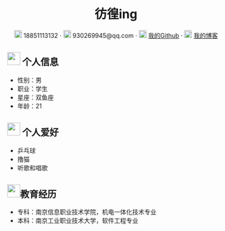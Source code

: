 <center>
     <h1>彷徨ing</h1>
     <div>
         <span>
             <img src="https://niit-soft.oss-cn-hangzhou.aliyuncs.com/assets/phone-solid.svg" width="18px">
             18851113132
         </span>
         ·
         <span>
             <img src="https://niit-soft.oss-cn-hangzhou.aliyuncs.com/assets/envelope-solid.svg" width="18px">
             930269945@qq.com
         </span>
         ·
         <span>
             <img src="https://img1.baidu.com/it/u=4143900883,1678448757&fm=26&fmt=auto" width="18px">
             <a href="https://github.com/930269945">我的Github</a>
         </span>
         ·
         <span>
             <img src="https://img1.baidu.com/it/u=4143900883,1678448757&fm=26&fmt=auto" width="18px">
             <a href="https://930269945.github.io/xc.github.io/">我的博客</a>
         </span>
     </div>
 </center>
 

 ## <img src="https://niit-soft.oss-cn-hangzhou.aliyuncs.com/assets/info-circle-solid.svg" width="30px"> 个人信息 

 - 性别：男
 - 职业：学生
 - 星座：双鱼座
 - 年龄：21

 ## <img src="https://niit-soft.oss-cn-hangzhou.aliyuncs.com/assets/info-circle-solid.svg" width="30px"> 个人爱好 

 - 乒乓球
 - 撸猫
 - 听歌和唱歌
 
 ## <img src="https://niit-soft.oss-cn-hangzhou.aliyuncs.com/assets/info-circle-solid.svg" width="30px">教育经历
 - 专科：南京信息职业技术学院，机电一体化技术专业 
 - 本科：南京工业职业技术大学，软件工程专业



